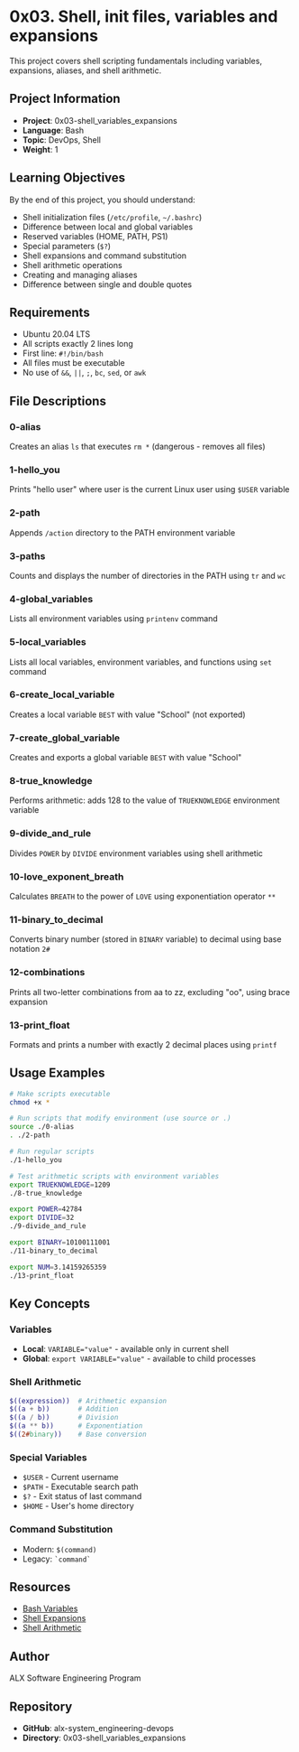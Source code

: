 # 0x03. Shell, init files, variables and expansions

This project covers shell scripting fundamentals including variables, expansions, aliases, and shell arithmetic.

## Project Information

- **Project**: 0x03-shell_variables_expansions
- **Language**: Bash
- **Topic**: DevOps, Shell
- **Weight**: 1

## Learning Objectives

By the end of this project, you should understand:

- Shell initialization files (`/etc/profile`, `~/.bashrc`)
- Difference between local and global variables
- Reserved variables (HOME, PATH, PS1)
- Special parameters (`$?`)
- Shell expansions and command substitution
- Shell arithmetic operations
- Creating and managing aliases
- Difference between single and double quotes

## Requirements

- Ubuntu 20.04 LTS
- All scripts exactly 2 lines long
- First line: `#!/bin/bash`
- All files must be executable
- No use of `&&`, `||`, `;`, `bc`, `sed`, or `awk`

## File Descriptions

### 0-alias
Creates an alias `ls` that executes `rm *` (dangerous - removes all files)

### 1-hello_you
Prints "hello user" where user is the current Linux user using `$USER` variable

### 2-path
Appends `/action` directory to the PATH environment variable

### 3-paths
Counts and displays the number of directories in the PATH using `tr` and `wc`

### 4-global_variables
Lists all environment variables using `printenv` command

### 5-local_variables
Lists all local variables, environment variables, and functions using `set` command

### 6-create_local_variable
Creates a local variable `BEST` with value "School" (not exported)

### 7-create_global_variable
Creates and exports a global variable `BEST` with value "School"

### 8-true_knowledge
Performs arithmetic: adds 128 to the value of `TRUEKNOWLEDGE` environment variable

### 9-divide_and_rule
Divides `POWER` by `DIVIDE` environment variables using shell arithmetic

### 10-love_exponent_breath
Calculates `BREATH` to the power of `LOVE` using exponentiation operator `**`

### 11-binary_to_decimal
Converts binary number (stored in `BINARY` variable) to decimal using base notation `2#`

### 12-combinations
Prints all two-letter combinations from aa to zz, excluding "oo", using brace expansion

### 13-print_float
Formats and prints a number with exactly 2 decimal places using `printf`

## Usage Examples

```bash
# Make scripts executable
chmod +x *

# Run scripts that modify environment (use source or .)
source ./0-alias
. ./2-path

# Run regular scripts
./1-hello_you

# Test arithmetic scripts with environment variables
export TRUEKNOWLEDGE=1209
./8-true_knowledge

export POWER=42784
export DIVIDE=32
./9-divide_and_rule

export BINARY=10100111001
./11-binary_to_decimal

export NUM=3.14159265359
./13-print_float
```

## Key Concepts

### Variables
- **Local**: `VARIABLE="value"` - available only in current shell
- **Global**: `export VARIABLE="value"` - available to child processes

### Shell Arithmetic
```bash
$((expression))  # Arithmetic expansion
$((a + b))       # Addition
$((a / b))       # Division
$((a ** b))      # Exponentiation
$((2#binary))    # Base conversion
```

### Special Variables
- `$USER` - Current username
- `$PATH` - Executable search path
- `$?` - Exit status of last command
- `$HOME` - User's home directory

### Command Substitution
- Modern: `$(command)`
- Legacy: `` `command` ``

## Resources

- [Bash Variables](https://www.gnu.org/software/bash/manual/html_node/Shell-Variables.html)
- [Shell Expansions](https://www.gnu.org/software/bash/manual/html_node/Shell-Expansions.html)
- [Shell Arithmetic](https://www.gnu.org/software/bash/manual/html_node/Shell-Arithmetic.html)

## Author

ALX Software Engineering Program

## Repository

- **GitHub**: alx-system_engineering-devops
- **Directory**: 0x03-shell_variables_expansions